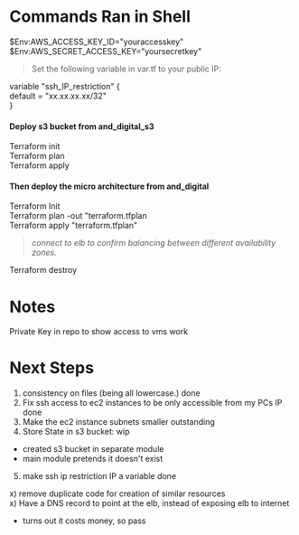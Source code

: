 # Commands Ran in Shell  
$Env:AWS_ACCESS_KEY_ID="youraccesskey"  
$Env:AWS_SECRET_ACCESS_KEY="yoursecretkey"  

>Set the following variable in var.tf to your public IP:  

variable "ssh_IP_restriction" {  
default = "xx.xx.xx.xx/32"  
}  

#### Deploy s3 bucket from and_digital_s3  

Terraform init  
Terraform plan  
Terraform apply  

#### Then deploy the micro architecture from and_digital  

Terraform Init  
Terraform plan -out "terraform.tfplan  
Terraform apply "terraform.tfplan"  
>*connect to elb to confirm balancing between different availability zones.*

Terraform destroy  

# Notes  

Private Key in repo to show access to vms work  

# Next Steps  

1) consistency on files (being all lowercase.)                              done  
2) Fix ssh access to ec2 instances to be only accessible from my PCs IP     done  
3) Make the ec2 instance subnets smaller                                    outstanding  
4) Store State in s3 bucket:                                                wip  
- created s3 bucket in separate module  
- main module pretends it doesn't exist  

5) make ssh ip restriction IP a variable                                    done  

x) remove duplicate code for creation of similar resources  
x) Have a DNS record to point at the elb, instead of exposing elb to internet  
- turns out it costs money, so pass